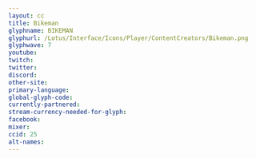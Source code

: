 ```yaml
---
layout: cc
title: Bikeman
glyphname: BIKEMAN
glyphurl: /Lotus/Interface/Icons/Player/ContentCreators/Bikeman.png
glyphwave: 7
youtube:
twitch:
twitter:
discord:
other-site:
primary-language:
global-glyph-code:
currently-partnered:
stream-currency-needed-for-glyph:
facebook:
mixer:
ccid: 25
alt-names:
---
```

